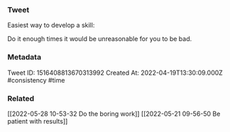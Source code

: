 ### Tweet
Easiest way to develop a skill:

Do it enough times it would be unreasonable for you to be bad.

### Metadata
Tweet ID: 1516408813670313992
Created At: 2022-04-19T13:30:09.000Z
#consistency 
#time 

### Related
[[2022-05-28 10-53-32 Do the boring work]]
[[2022-05-21 09-56-50 Be patient with results]]

